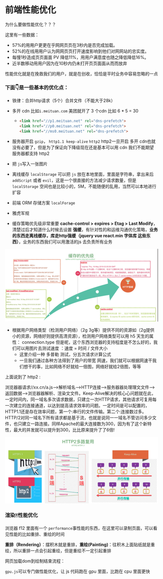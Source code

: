 # 前端性能优化

为什么要做性能优化？？？

这里有一些数据：

* 57%的⽤用户更更在乎⽹网⻚页在3秒内是否完成加载。
* 52%的在线⽤用户认为⽹网⻚页打开速度影响到他们对⽹网站的忠实度。
* 每慢1秒造成⻚页⾯面 PV 降低11%，⽤用户满意度也随之降低降低16%。
* 近半数移动⽤用户因为在10秒内仍未打开⻚页⾯面从⽽而放弃

性能优化就是在挽救我们的用户，就是在创收，恰恰是平时业务中容易忽略的一点

### 下面👇是一些基本的优化点：

* 铁律：合并http请求（5个）合并文件（不能大于28k）

* 多开 cdn 比如`i.meituan.com` 美团就开了 3 个cdn 比如 6 * 5 = 30

  * ```html
    <link href="//p1.meituan.net" rel="dns-prefetch">
    <link href="//p0.meituan.net" rel="dns-prefetch">
    <link href="//ms0.meituan.net" rel="dns-prefetch">
    ```

* 服务器开启 `gzip`， `http1.1 keep-alive` `http2` http2一旦开启 多开 cdn也就没有必要了，但是为了保证向下降级现在还是基本可以用 cdn 我们不能期望服务器都支持 http2
* 把  `js`写入一张图片
* 离线缓存 `localStorage` 可以把 `js` 放在本地里面，里面是字符串，拿出来后 `addScript` 或者 `evil`，这是一个很直接的方法减少请求数量，但是`localStorage` 空间也是比较小的，5M，不能随便的乱用，当然可以本地进行扩容
* 前端 ORM 存储方案 `localForage`

* 雅虎军规
* 缓存策略优先级非常重要 **cache-control > expires > Etag > Last Modify**，清楚过后才知道什么时候去设置 **强缓**，有针对性的和运维沟通优化策略，**业务的东西走离线缓存，库走http强缓（jquery vue react.min 字体库 这些东西）**，业务的东西我们可以用激活的js 去负责所有业务

![cache-priority](./assert/cache-priority.png)

* 根据用户网络类型（检测用户网络）（2g 3g等）提供不同的资源如（2g提供小的资源，网络好则提供高清资源），检测用户网络类型可以用 h5 天生的属性： connection.type 但是呢，这个东西浏览器的支持程度是不怎么好的，我们可以用图片去测试速度 ：速度 = 时间 / 文件大小
  * 这里介绍一种 多普勒 测试，分五次请求计算公式
  * 一旦我们通过各种方法得到了用户的带宽 网速，我们就可以根据网速干我们想干的事，比如网络不好就给一倍图，网络好就给2倍图，等等

上面说到了 http2 : 

浏览器器请求//xx.cn/a.js-->解析域名—>HTTP连接—>服务器器处理理⽂文件—>返回数据-->浏览器器解析、渲染⽂文件。Keep-Alive解决的核⼼心问题就在此，一定时间内，同一域名多次请求数据，只建⽴一次HTTP请求，其他请求可复用每一次建立的连接通道，以达到提高请求效率的问题。一定时间是可以配置的，HTTP1.1还是存在效率问题，第一个:串行的⽂件传输。第二个:连接数过多。HTTP/2对同一域名下所有请求都是基于流，也就是说同⼀一域名不管访问多少文件，也只建⽴一路连接。同样Apache的最大连接数为300，因为有了这个新特性，最大的并发就可以提升到300，⽐比原来提升了了6倍!

![http2](./assert/http2.png)

### 渲染🀄️性能优化

浏览器 f12 里面有一个 `performance`事性能的东西，在这里可以录制页面，可以看见性能的比如重排、重绘的时间

**重排（Rendering）**：摆积木就是重排，**重绘(Painting)**：往积木上面贴纸就是重绘，所以重排一点会引起重绘，但是重绘不一定引起重排

网页加载dom到绘制结束流程：

`gpu.js`可以专门做性能优化，让 js 代码跑在 gpu 里面，比跑在 cpu 里面更快